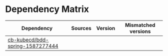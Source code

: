 # Dependency Matrix

Dependency | Sources | Version | Mismatched versions
---------- | ------- | ------- | -------------------
[cb-kubecd/bdd-spring-1587277444](https://github.com/cb-kubecd/bdd-spring-1587277444.git) |  | []() | 

